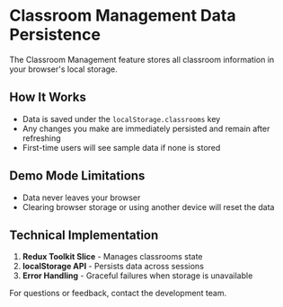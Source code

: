 # Classroom Management Data Persistence

The Classroom Management feature stores all classroom information in your browser's local storage.

## How It Works

- Data is saved under the `localStorage.classrooms` key
- Any changes you make are immediately persisted and remain after refreshing
- First-time users will see sample data if none is stored

## Demo Mode Limitations

- Data never leaves your browser
- Clearing browser storage or using another device will reset the data

## Technical Implementation

1. **Redux Toolkit Slice** - Manages classrooms state
2. **localStorage API** - Persists data across sessions
3. **Error Handling** - Graceful failures when storage is unavailable

For questions or feedback, contact the development team.
